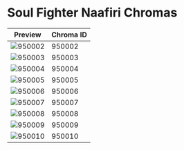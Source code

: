 # Soul Fighter Naafiri Chromas

| Preview | Chroma ID |
|---------|-----------|
| ![950002](https://raw.communitydragon.org/latest/plugins/rcp-be-lol-game-data/global/default/v1/champion-chroma-images/950/950002.png) | 950002 |
| ![950003](https://raw.communitydragon.org/latest/plugins/rcp-be-lol-game-data/global/default/v1/champion-chroma-images/950/950003.png) | 950003 |
| ![950004](https://raw.communitydragon.org/latest/plugins/rcp-be-lol-game-data/global/default/v1/champion-chroma-images/950/950004.png) | 950004 |
| ![950005](https://raw.communitydragon.org/latest/plugins/rcp-be-lol-game-data/global/default/v1/champion-chroma-images/950/950005.png) | 950005 |
| ![950006](https://raw.communitydragon.org/latest/plugins/rcp-be-lol-game-data/global/default/v1/champion-chroma-images/950/950006.png) | 950006 |
| ![950007](https://raw.communitydragon.org/latest/plugins/rcp-be-lol-game-data/global/default/v1/champion-chroma-images/950/950007.png) | 950007 |
| ![950008](https://raw.communitydragon.org/latest/plugins/rcp-be-lol-game-data/global/default/v1/champion-chroma-images/950/950008.png) | 950008 |
| ![950009](https://raw.communitydragon.org/latest/plugins/rcp-be-lol-game-data/global/default/v1/champion-chroma-images/950/950009.png) | 950009 |
| ![950010](https://raw.communitydragon.org/latest/plugins/rcp-be-lol-game-data/global/default/v1/champion-chroma-images/950/950010.png) | 950010 |